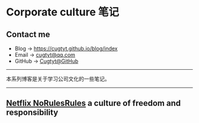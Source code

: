 # **Corporate culture 笔记**

## Contact me

* Blog -> <https://cugtyt.github.io/blog/index>
* Email -> <cugtyt@qq.com>
* GitHub -> [Cugtyt@GitHub](https://github.com/Cugtyt)

---

本系列博客是关于学习公司文化的一些笔记。

---

## [**Netflix NoRulesRules**](https://cugtyt.github.io/blog/corp-culture/Netflix-NoRulesRules) a culture of freedom and responsibility

